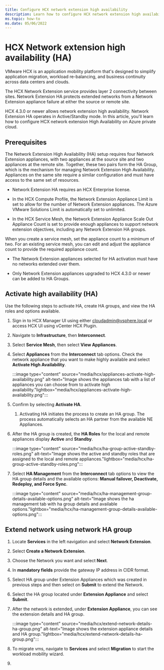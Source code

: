 ```yaml
---
title: Configure HCX network extension high availability
description: Learn how to configure HCX network extension high availability
ms.topic: how-to
ms.date: 05/06/2022
---
```


# HCX Network extension high availability (HA)

VMware HCX is an application mobility platform that's designed to simplify application migration, workload re-balancing, and business continuity across data centers and clouds. 

The HCX Network Extension service provides layer 2 connectivity between sites. Network Extension HA protects extended networks from a Network Extension appliance failure at either the source or remote site. 

HCX 4.3.0 or newer allows network extension high availability. Network Extension HA operates in Active/Standby mode. In this article, you'll learn how to configure HCX network extension High Availability on Azure private cloud.

## Prerequisites

The Network Extension High Availability (HA) setup requires four Network Extension appliances, with two appliances at the source site and two appliances at the remote site. Together, these two pairs form the HA Group, which is the mechanism for managing Network Extension High Availability. Appliances on the same site require a similar configuration and must have access to the same set of resources.

- Network Extension HA requires an HCX Enterprise license.

- In the HCX Compute Profile, the Network Extension Appliance Limit is set to allow for the number of Network Extension appliances. The Azure VMware Solutions Limit is automatically set to unlimited. 

- In the HCX Service Mesh, the Network Extension Appliance Scale Out Appliance Count is set to provide enough appliances to support network extension objectives, including any Network Extension HA groups.

When you create a service mesh, set the appliance count to a minimum of two. For an existing service mesh, you can edit and adjust the appliance count to provide the required appliance count.

- The Network Extension appliances selected for HA activation must have no networks extended over them.

- Only Network Extension appliances upgraded to HCX 4.3.0 or newer can be added to HA Groups.

## Activate high availability (HA)

Use the following steps to activate HA, create HA groups, and view the HA roles and options available.

1.	Sign in to HCX Manager UI using either cloudadmin@vsphere.local or access HCX UI using vCenter HCX Plugin.
1. Navigate to **Infrastructure**, then **Interconnect**.
1. Select **Service Mesh**, then select **View Appliances**.
1. Select **Appliances** from the **Interconnect** tab options. Check the network appliance that you want to make highly available and select **Activate High Availability**.

     :::image type="content" source="media/hcx/appliances-activate-high-availability.png" alt-text="Image shows the appliances tab with a list of appliances you can choose from to activate high availability."lightbox="media/hcx/appliances-activate-high-availability.png":::

1. Confirm by selecting **Activate HA**.
    1. Activating HA initiates the process to create an HA group. The process automatically selects an HA partner from the available NE Appliances.
1. After the HA group is created, the **HA Roles** for the local and remote appliances display **Active** and **Standby**.

     :::image type="content" source="media/hcx/ha-group-active-standby-roles.png" alt-text="Image shows the active and standby roles that are assigned to the local and remote appliances."lightbox="media/hcx/ha-group-active-standby-roles.png":::

1. Select **HA Management** from the **Interconnect** tab options to view the HA group details and the available options: **Manual failover, Deactivate, Redeploy, and Force Sync**.

    :::image type="content" source="media/hcx/ha-management-group-details-available-options.png" alt-text="Image shows the ha management tab with ha group details and available options."lightbox="media/hcx/ha-management-group-details-available-options.png":::

## Extend network using network HA group

1. Locate **Services** in the left navigation and select **Network Extension**.
1. Select **Create a Network Extension**.
1. Choose the Network you want and select **Next**.
1. In **mandatory fields** provide the gateway IP address in CIDR format. 
1. Select HA group under Extension Appliances which was created in previous steps and then select on **Submit** to extend the Network.
1. Select the HA group located under **Extension Appliance** and select **Submit**.
1. After the network is extended, under **Extension Appliance**, you can see the extension details and HA group.

    :::image type="content" source="media/hcx/extend-network-details-ha-group.png" alt-text="Image shows the extension appliance details and HA group."lightbox="media/hcx/extend-network-details-ha-group.png":::

1. To migrate vms, navigate to **Services** and select **Migration** to start the workload mobility wizard.
1. 

 